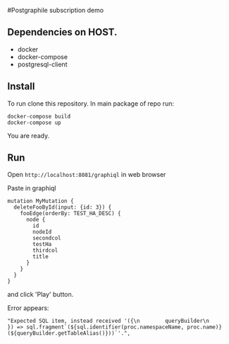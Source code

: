 #Postgraphile subscription demo

## Dependencies on HOST.
- docker
- docker-compose
- postgresql-client

## Install
To run clone this repository.
In main package of repo run:
```
docker-compose build
docker-compose up
```

You are ready.

## Run
Open `http://localhost:8081/graphiql` in web browser

Paste in graphiql
```
mutation MyMutation {
  deleteFooById(input: {id: 3}) {
    fooEdge(orderBy: TEST_HA_DESC) {
      node {
        id
        nodeId
        secondcol
        testHa
        thirdcol
        title
      }
    }
  }
}
```

and click 'Play' button.

Error appears:
```
"Expected SQL item, instead received '({\n        queryBuilder\n      }) => sql.fragment`(${sql.identifier(proc.namespaceName, proc.name)}(${queryBuilder.getTableAlias()}))`'.",
```
